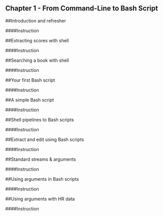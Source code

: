 ## Chapter 1 - From Command-Line to Bash Script


##Introduction and refresher

####Instruction

##Extracting scores with shell

####Instruction


##Searching a book with shell

####Instruction


##Your first Bash script

####Instruction


##A simple Bash script

####Instruction


##Shell pipelines to Bash scripts

####Instruction


##Extract and edit using Bash scripts

####Instruction


##Standard streams & arguments

####Instruction


##Using arguments in Bash scripts

####Instruction


##Using arguments with HR data

####Instruction